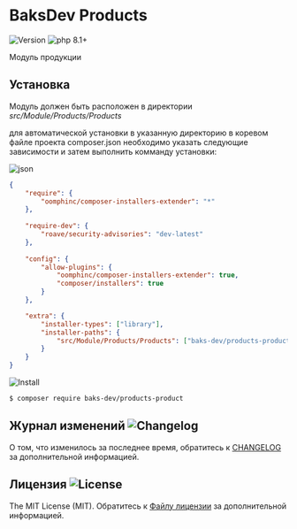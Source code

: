 # BaksDev Products

![Version](https://img.shields.io/badge/version-v0.0.1-blue) ![php 8.1+](https://img.shields.io/badge/php-min%208.1-red.svg)

Модуль продукции

## Установка

Модуль должен быть расположен в директории *src/Module/Products/Products*

для автоматической установки в указанную директорию в коревом файле проекта composer.json необходимо указать следующие
зависимости и затем выполнить комманду установки:

![json](https://img.shields.io/badge/Json-green)

``` json
{
    "require": {
        "oomphinc/composer-installers-extender": "*"
    },
    
    "require-dev": {
        "roave/security-advisories": "dev-latest"
    },
    
    "config": {
        "allow-plugins": {
            "oomphinc/composer-installers-extender": true,
            "composer/installers": true
        }
    },

    "extra": {
        "installer-types": ["library"],
        "installer-paths": {
            "src/Module/Products/Products": ["baks-dev/products-product"]
        }
    }
}
```

![Install](https://img.shields.io/badge/composer-green)

``` bash
$ composer require baks-dev/products-product
```

## Журнал изменений ![Changelog](https://img.shields.io/badge/changelog-yellow)

О том, что изменилось за последнее время, обратитесь к [CHANGELOG](CHANGELOG.md) за дополнительной информацией.

## Лицензия ![License](https://img.shields.io/badge/MIT-green)

The MIT License (MIT). Обратитесь к [Файлу лицензии](LICENSE.md) за дополнительной информацией.


